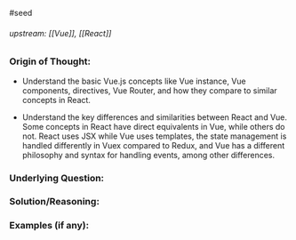 
#seed 
###### upstream: [[Vue]], [[React]]

### Origin of Thought:
- Understand the basic Vue.js concepts like Vue instance, Vue components, directives, Vue Router, and how they compare to similar concepts in React.

- Understand the key differences and similarities between React and Vue. Some concepts in React have direct equivalents in Vue, while others do not. React uses JSX while Vue uses templates, the state management is handled differently in Vuex compared to Redux, and Vue has a different philosophy and syntax for handling events, among other differences.

### Underlying Question: 


### Solution/Reasoning: 


### Examples (if any): 

